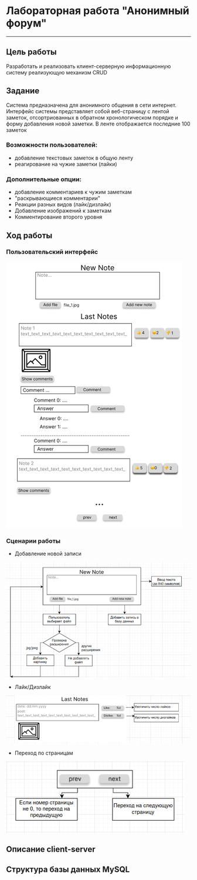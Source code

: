 # Лабораторная работа "Анонимный форум"
*****
## Цель работы
Разработать и реализовать клиент-серверную информационную систему реализующую механизм CRUD
## Задание
Система предназначена для анонимного общения в сети интернет.
Интерфейс системы представляет собой веб-страницу с лентой заметок, отсортриованных в обратном хронологическом порядке и форму добавления новой заметки. В ленте отображается последние 100 заметок

### Возможности пользователей:
* добавление текстовых заметок в общую ленту
* реагирование на чужие заметки (лайки)
### Дополнительные опции:
* добавление комментариев к чужим заметкам
* "раскрывающиеся комментарии"
* Реакции разных видов (лайк/дизлайк)
* Добавление изображений к заметкам
* Комментирование второго уровня
## Ход работы
### Пользовательский интерфейс
![Рис. 1 - Интерфейс](https://github.com/4260snow/lab_forum/blob/main/images/ui.png)
### Сценарии работы
* Добавление новой записи  

![Рис.2 - Сценарий "новой записи"](https://github.com/4260snow/lab_forum/blob/main/images/add_note.png)


* Лайк/Дизлайк  

![Рис.3 - Сценарий "оценка"](https://github.com/4260snow/lab_forum/blob/main/images/like_dislike.png)

* Переход по страницам

![Рис.4 - Сценарий "переход по страницам"](https://github.com/4260snow/lab_forum/blob/main/images/page.png)

## Описание client-server

## Структура базы данных MySQL
